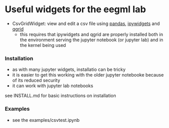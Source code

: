 # Useful widgets for the eegml lab

- CsvGridWidget: view and edit a csv file using [pandas](https://pandas.pydata.org/), [ipywidgets](https://github.com/jupyter-widgets/ipywidgets) and [qgrid](https://github.com/quantopian/qgrid)
  - this requires that ipywidgets and qgrid are properly installed both in the environment serving the jupyter notebook (or jupyter lab) and in the kernel being used
  
### Installation
- as with many jupyter widgets, installatio can be tricky
- it is easier to get this working with the older jupyter notebooke because of its reduced security
- it can work with jupyter lab notebooks

see INSTALL.md for basic instructions on installation

### Examples
- see the examples/csvtest.ipynb
